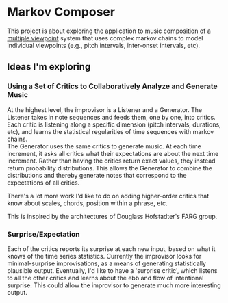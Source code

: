 # Markov Composer

This project is about exploring the application to music composition of a [multiple viewpoint](http://scholar.google.com/scholar?q=multiple+viewpoint+music&btnG=&hl=en&as_sdt=0%2C33) system that uses complex markov chains to model individual viewpoints (e.g., pitch intervals, inter-onset intervals, etc).

## Ideas I'm exploring

### Using a Set of Critics to Collaboratively Analyze and Generate Music

At the highest level, the improvisor is a Listener and a Generator.  The Listener takes in note sequences
and feeds them, one by one, into critics.  Each critic is listening along a specific dimension (pitch
intervals, durations, etc), and learns the statistical regularities of time sequences with markov chains.  
The Generator uses the same critics to generate music.  At each time increment, it asks all critics what
their expectations are about the next time increment.  Rather than having the critics return exact values,
they instead return probability distributions.  This allows the Generator to combine the distributions and
thereby generate notes that correspond to the expectations of all critics. 

There's a lot more work I'd like to do on adding higher-order critics that know about scales, chords, 
position within a phrase, etc.  

This is inspired by the architectures of Douglass Hofstadter's FARG group.

### Surprise/Expectation

Each of the critics reports its surprise at each new input, based on what it knows of the time series
statistics.  Currently the improvisor looks for minimal-surprise improvisations, as a means of generating
statistically plausible output.  Eventually, I'd like to have a 'surprise critic', which listens to all 
the other critics and learns about the ebb and flow of intentional surprise.  This could allow the
improvisor to generate much more interesting output.

